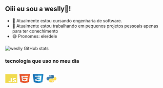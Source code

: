 ## Oiii eu sou a weslly👋!

- 🌱 Atualmente estou cursando engenharia de software.
- 🔭 Atualmente estou trabalhando em pequenos projetos pessoais apenas para ter conechimento
- 😄 Pronomes: ele/dele

###
![weslly GitHub stats](https://github-readme-stats.vercel.app/api?username=Wesllyaguiar&show_icons=true&theme=dracula&count_private=true)

### tecnologia que uso no meu dia

<div style="display: inline_block"><br>
  <img align="center" alt="weslly-Js" height="30" width="40" src="https://raw.githubusercontent.com/devicons/devicon/master/icons/javascript/javascript-plain.svg">
  <img align="center" alt="weslle-HTML" height="30" width="40" src="https://raw.githubusercontent.com/devicons/devicon/master/icons/html5/html5-original.svg">
  <img align="center" alt="weslly-CSS" height="30" width="40" src="https://raw.githubusercontent.com/devicons/devicon/master/icons/css3/css3-original.svg">
  <img align="center" alt="weslly-Python" height="30" width="40" src="https://raw.githubusercontent.com/devicons/devicon/master/icons/python/python-original.svg">
</div>
